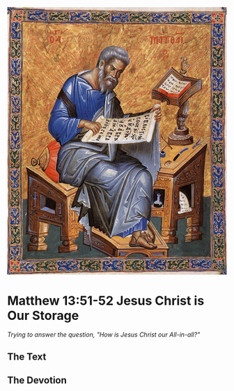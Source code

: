 <img class="intro-right" src="art-matthew.jpg">

# Matthew 13:51-52 Jesus Christ is Our Storage

*Trying to answer the question, "How is Jesus Christ our All-in-all?"*

## The Text

## The Devotion